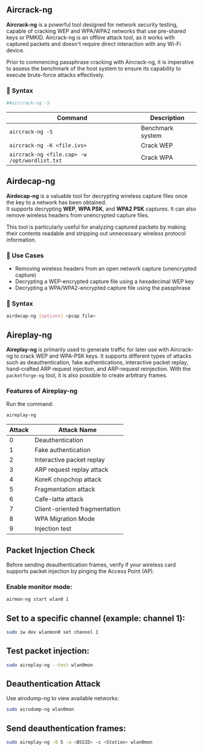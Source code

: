 ## Aircrack-ng

**Aircrack-ng** is a powerful tool designed for network security testing, capable of cracking WEP and WPA/WPA2 networks that use pre-shared keys or PMKID. Aircrack-ng is an offline attack tool, as it works with captured packets and doesn't require direct interaction with any Wi-Fi device.

Prior to commencing passphrase cracking with Aircrack-ng, it is imperative to assess the benchmark of the host system to ensure its capability to execute brute-force attacks effectively.

### 📌 Syntax
```bash
##aircrack-ng -S
```

| Command                                           | Description         |
|---------------------------------------------------|---------------------|
| `aircrack-ng -S`                                  | Benchmark system    |
| `aircrack-ng -K <file.ivs>`                       | Crack WEP           |
| `aircrack-ng <file.cap> -w /opt/wordlist.txt`     | Crack WPA           |

## Airdecap-ng

**Airdecap-ng** is a valuable tool for decrypting wireless capture files once the key to a network has been obtained.  
It supports decrypting **WEP**, **WPA PSK**, and **WPA2 PSK** captures. It can also remove wireless headers from unencrypted capture files.

This tool is particularly useful for analyzing captured packets by making their contents readable and stripping out unnecessary wireless protocol information.

### 🔧 Use Cases

- Removing wireless headers from an open network capture (unencrypted capture)
- Decrypting a WEP-encrypted capture file using a hexadecimal WEP key
- Decrypting a WPA/WPA2-encrypted capture file using the passphrase

### 📌 Syntax

```bash
airdecap-ng [options] <pcap file>
```
## Aireplay-ng

**Aireplay-ng** is primarily used to generate traffic for later use with Aircrack-ng to crack WEP and WPA-PSK keys. It supports different types of attacks such as deauthentication, fake authentications, interactive packet replay, hand-crafted ARP request injection, and ARP-request reinjection. With the `packetforge-ng` tool, it is also possible to create arbitrary frames.

### Features of Aireplay-ng

Run the command:

```bash
aireplay-ng
```
| Attack | Attack Name                    |
|--------|-------------------------------|
| 0      | Deauthentication              |
| 1      | Fake authentication           |
| 2      | Interactive packet replay     |
| 3      | ARP request replay attack     |
| 4      | KoreK chopchop attack         |
| 5      | Fragmentation attack          |
| 6      | Cafe-latte attack             |
| 7      | Client-oriented fragmentation |
| 8      | WPA Migration Mode            |
| 9      | Injection test                |

## Packet Injection Check

Before sending deauthentication frames, verify if your wireless card supports packet injection by pinging the Access Point (AP).

### Enable monitor mode:

```bash
airmon-ng start wlan0 1
```
## Set to a specific channel (example: channel 1):
```bash
sudo iw dev wlanmon0 set channel 1
```
## Test packet injection:
```bash
sudo aireplay-ng --test wlan0mon
```
## Deauthentication Attack
Use airodump-ng to view available networks:
```bash
sudo airodump-ng wlan0mon
```
## Send deauthentication frames:
```bash
sudo aireplay-ng -0 5 -a <BSSID> -c <Station> wlan0mon
```

